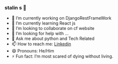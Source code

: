 ### stalin s 👋

 

- 🔭 I’m currently working on DjangoRestFrameWork
- 🌱 I’m currently learning React js 
- 👯 I’m looking to collaborate on cf website
- 🤔 I’m looking for help with ...
- 💬 Ask me about python and Tech Related 
- 📫 How to reach me: [Linkedin](https://www.linkedin.com/in/stalin-s-71671318a/)
- 😄 Pronouns: He/Him
- ⚡ Fun fact: I’m most scared of dying without living.


